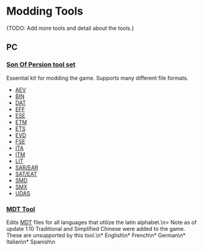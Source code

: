 # Modding Tools

{TODO: Add more tools and detail about the tools.}

## PC
### [Son Of Persion tool set](archive/SoP%20-%20Toolset.zip)
 Essential kit for modding the game. Supports many different file formats.<br>
* [AEV]()
* [BIN]()
* [DAT]()
* [EFF]()
* [ESE]()
* [ETM]()
* [ETS]()
* [EVD]()
* [FSE]()
* [ITA]()
* [ITM]()
* [LIT]()
* [SAR/EAR]()
* [SAT/EAT]()
* [SMD]()
* [SMX]()
* [UDAS]()

### [MDT Tool](archive/MDT%20Tool.zip)
Edits [MDT]() files for all languages that utilize the latin alphabet.\n> Note as of update 1.10 Traditional and Simplified Chinese were added to the game. These are unsupported by this tool.\n* English\n* French\n* German\n* Italian\n* Spanish\n

